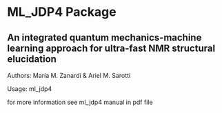 # ML_JDP4 Package

## An integrated quantum mechanics-machine learning approach for ultra-fast NMR structural elucidation

Authors: María M. Zanardi & Ariel M. Sarotti

Usage: ml_jdp4 

for more information see ml_jdp4 manual in pdf file
